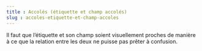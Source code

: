 ```yaml
---
title : Accolés (étiquette et champ accolés)
slug : accoles-etiquette-et-champ-accoles
---
```


Il faut que l’étiquette et son champ soient visuellement proches de manière à ce que la relation entre les deux ne puisse pas prêter à confusion.
